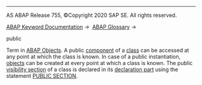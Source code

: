   

* * *

AS ABAP Release 755, ©Copyright 2020 SAP SE. All rights reserved.

[ABAP Keyword Documentation](javascript:call_link\('abenabap.htm'\)) →  [ABAP Glossary](javascript:call_link\('abenabap_glossary.htm'\)) → 

public

Term in [ABAP Objects](javascript:call_link\('abenabap_objects_glosry.htm'\) "Glossary Entry"). A public [component](javascript:call_link\('abencomponent_glosry.htm'\) "Glossary Entry") of a [class](javascript:call_link\('abenclass_glosry.htm'\) "Glossary Entry") can be accessed at any point at which the class is known. In case of a public instantiation, [objects](javascript:call_link\('abenobject_glosry.htm'\) "Glossary Entry") can be created at every point at which a class is known. The public [visibility section](javascript:call_link\('abenvisibility_section_glosry.htm'\) "Glossary Entry") of a class is declared in its [declaration part](javascript:call_link\('abendeclaration_part_glosry.htm'\) "Glossary Entry") using the statement [PUBLIC SECTION](javascript:call_link\('abappublic.htm'\)).